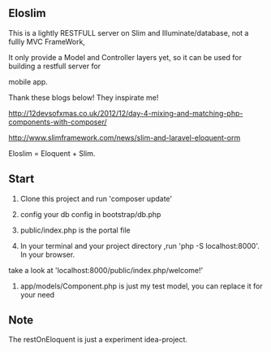 ## Eloslim

This is a lightly RESTFULL server on Slim and Illuminate/database, not a fullly MVC FrameWork,

It only provide a Model and Controller layers yet, so it can be used for building a restfull server for

mobile app.

Thank these blogs below! They inspirate me!

http://12devsofxmas.co.uk/2012/12/day-4-mixing-and-matching-php-components-with-composer/

http://www.slimframework.com/news/slim-and-laravel-eloquent-orm

Eloslim = Eloquent + Slim.

## Start

1. Clone this project and run 'composer update'

1. config your db config in bootstrap/db.php

1. public/index.php is the portal file

1. In your terminal and your project directory ,run 'php -S localhost:8000'. In your browser.

take a look at 'localhost:8000/public/index.php/welcome!'

1. app/models/Component.php is just my test model, you can replace it for your need


## Note

The restOnEloquent is just a experiment idea-project.




